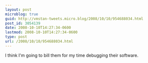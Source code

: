 ```yaml
---
layout: post
microblog: true
guid: http://vmstan-tweets.micro.blog/2008/10/10/954688034.html
post_id: 3054139
date: 2008-10-10T14:27:34-0600
lastmod: 2008-10-10T14:27:34-0600
type: post
url: /2008/10/10/954688034.html
---
```

I think I'm going to bill them for my time debugging their software.
